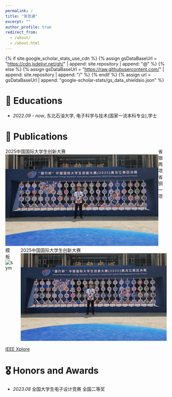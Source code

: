 ```yaml
---
permalink: /
title: "张哲通"
excerpt: ""
author_profile: true
redirect_from: 
  - /about/
  - /about.html
---
```


{% if site.google_scholar_stats_use_cdn %}
{% assign gsDataBaseUrl = "https://cdn.jsdelivr.net/gh/" | append: site.repository | append: "@" %}
{% else %}
{% assign gsDataBaseUrl = "https://raw.githubusercontent.com/" | append: site.repository | append: "/" %}
{% endif %}
{% assign url = gsDataBaseUrl | append: "google-scholar-stats/gs_data_shieldsio.json" %}

<span class='anchor' id='about-me'></span>


# 📖 Educations
- *2022.09 - now*, 东北石油大学, 电子科学与技术(国家一流本科专业),学士



# 📝 Publications

<div class='paper-box'><div class='paper-box-image'><div><div class="badge">2025中国国际大学生创新大赛</div><img src='images/2025gcs.jpg' alt="sym" width="100%"></div></div>
<div class='paper-box-text' markdown="1">
  省银两项<br>
  省铜一项<br>
</div>
</div>



<style>
  .paper-box { display: flex; }
  .paper-box-image + .paper-box-image { margin-left: 20px; } /* 只给后面的图片加左间距 */
  /*.badge { display: inline-block; padding: 4px 8px; background: #e53e3e; color: white; font-size: 12px; border-radius: 4px; margin-bottom: 8px; }*/

</style>

<div class='paper-box'>
  <div class='paper-box-image'>
    <div>
      <div class="badge">模板</div>
      <img src='images/500x300.png' alt="sym" width="100%">
    </div>
  </div>
  
  <div class='paper-box-image'>
        <div>
            <div class="badge">2025中国国际大学生创新大赛</div>
            <img src='images/2025gcs.jpg' alt="2025中国国际大学生创新大赛相关图片" width="100%">
        </div>
    </div>
  
</div>

[IEEE Xplore](https://ieeexplore.ieee.org/abstract/document/11065739)


# 🎖 Honors and Awards
- *2023.08* 		全国大学生电子设计竞赛	全国二等奖





